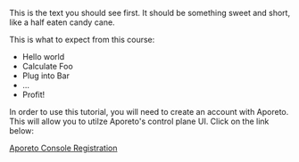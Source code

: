 This is the text you should see first. It should be something sweet and short, like a half eaten candy cane.

This is what to expect from this course:

* Hello world
* Calculate Foo
* Plug into Bar
* ...
* Profit!

In order to use this tutorial, you will need to create an account with Aporeto. This will allow you to utilze Aporeto's control plane UI. Click on the link below:

[Aporeto Console Registration](https://console.aporeto.com/register/)
